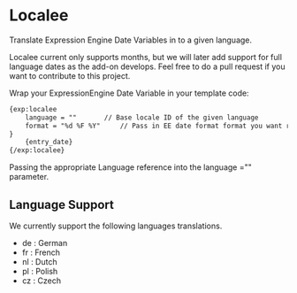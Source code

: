 # Localee
Translate Expression Engine Date Variables in to a given language.  

Localee current only supports months, but we will later add support for full language dates as the add-on develops. Feel free to do a pull request if you want to contribute to this project.

Wrap your ExpressionEngine Date Variable in your template code:

```html
{exp:localee
    language = ""		// Base locale ID of the given language
    format = "%d %F %Y"		// Pass in EE date format format you want returned
}
    {entry_date}
{/exp:localee}
```

Passing the appropriate Language reference into the language ="" parameter.  

## Language Support
We currently support the following languages translations.

* de : German
* fr : French
* nl : Dutch
* pl : Polish
* cz : Czech